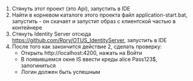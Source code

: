 1. Стянуть этот проект (это Api), запустить в IDE
2. Найти в корневом каталоге этого проекта файл application-start.bat, запустить - он скачает и запустит образ с клиентской частью в контейнере
3. Стянуть Identity Server отсюда https://github.com/Rpry/OTUS_IdentityServer, запустить в IDE
4. После того как закончится действие 2, сделать проверку:
   - Открыть http://localhost:4200, нажать на Войти
   - В появившемся окне IS ввести креды alice Pass123$, залогиниться
   - Логин  должен быть успешным
